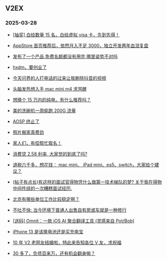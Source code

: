 ## V2EX 
### 2025-03-28

+ [[抽奖] 白给数量 15 名，白给虚拟 visa 卡，先到先得！](https://www.v2ex.com/t/1121515)

+ [AppStore 首页推荐后，依然月入不足 3000，独立开发两年血泪复盘](https://www.v2ex.com/t/1121385)

+ [发布了一个产品,免费名额都没有用完,哪里姿势不对吗](https://www.v2ex.com/t/1121378)

+ [hxdm，要创业了](https://www.v2ex.com/t/1121404)

+ [今天问界的人打电话的过来让我删除抖音的视频](https://www.v2ex.com/t/1121577)

+ [头脑发热想入手 mac mini m4 求骂醒](https://www.v2ex.com/t/1121410)

+ [想换个 15 万内的纯电，有什么推荐吗？](https://www.v2ex.com/t/1121376)

+ [美的洗碗机一周偷跑 200G 流量](https://www.v2ex.com/t/1121349)

+ [AOSP 终止了](https://www.v2ex.com/t/1121473)

+ [照片搬家真费劲](https://www.v2ex.com/t/1121435)

+ [家人们，有偿帮忙取名！](https://www.v2ex.com/t/1121569)

+ [消费贷 2.58 利率, 大家觉的到底了吗?](https://www.v2ex.com/t/1121531)

+ [退税六千多，想花钱： mac mini、 iPad mini、ps5、switch，大家给个建议？](https://www.v2ex.com/t/1121462)

+ [(帖子有点长)有这样的面试官得物凭什么做第一技术梯队的梦? 关于我在得物中间件组的一次糟糕面试经历.](https://www.v2ex.com/t/1121646)

+ [北京有哪些单位工作比较稳定啊？](https://www.v2ex.com/t/1121664)

+ [不吐不快: 当今环境下普通人出售自有房或车就是一种修行](https://www.v2ex.com/t/1121587)

+ [[送码] Omnit：一款 iOS AI 聚合翻译工具 (灵感来自 Pot/Bob)](https://www.v2ex.com/t/1121656)

+ [iPhone 13 是该换电池还是买充电宝](https://www.v2ex.com/t/1121652)

+ [10 年 V2 老网友结婚啦，特此来告知各位 V 友，求祝福](https://www.v2ex.com/t/1121713)

+ [30 多了，负债百来万，还有机会翻身嘛？](https://www.v2ex.com/t/1121755)

